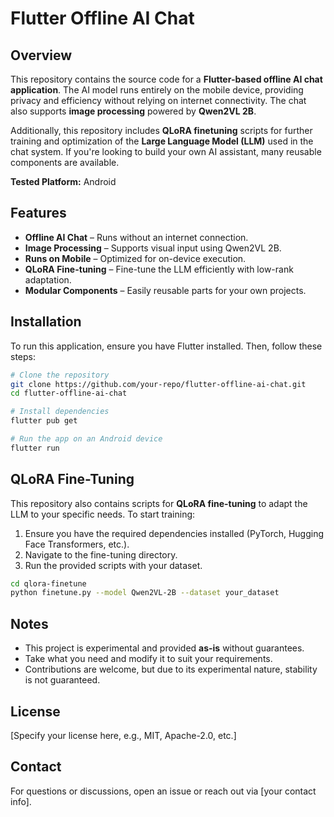 # Flutter Offline AI Chat

## Overview
This repository contains the source code for a **Flutter-based offline AI chat application**. The AI model runs entirely on the mobile device, providing privacy and efficiency without relying on internet connectivity. The chat also supports **image processing** powered by **Qwen2VL 2B**.

Additionally, this repository includes **QLoRA finetuning** scripts for further training and optimization of the **Large Language Model (LLM)** used in the chat system. If you're looking to build your own AI assistant, many reusable components are available.

**Tested Platform:** Android

## Features
- **Offline AI Chat** – Runs without an internet connection.
- **Image Processing** – Supports visual input using Qwen2VL 2B.
- **Runs on Mobile** – Optimized for on-device execution.
- **QLoRA Fine-tuning** – Fine-tune the LLM efficiently with low-rank adaptation.
- **Modular Components** – Easily reusable parts for your own projects.

## Installation
To run this application, ensure you have Flutter installed. Then, follow these steps:

```sh
# Clone the repository
git clone https://github.com/your-repo/flutter-offline-ai-chat.git
cd flutter-offline-ai-chat

# Install dependencies
flutter pub get

# Run the app on an Android device
flutter run
```

## QLoRA Fine-Tuning
This repository also contains scripts for **QLoRA fine-tuning** to adapt the LLM to your specific needs. To start training:

1. Ensure you have the required dependencies installed (PyTorch, Hugging Face Transformers, etc.).
2. Navigate to the fine-tuning directory.
3. Run the provided scripts with your dataset.

```sh
cd qlora-finetune
python finetune.py --model Qwen2VL-2B --dataset your_dataset
```

## Notes
- This project is experimental and provided **as-is** without guarantees.
- Take what you need and modify it to suit your requirements.
- Contributions are welcome, but due to its experimental nature, stability is not guaranteed.

## License
[Specify your license here, e.g., MIT, Apache-2.0, etc.]

## Contact
For questions or discussions, open an issue or reach out via [your contact info].

